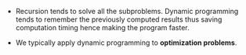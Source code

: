 - Recursion tends to solve all the subproblems. Dynamic programming tends to remember the previously computed results thus saving computation timing hence making the program faster.

- We typically apply dynamic programming to **optimization problems**.

